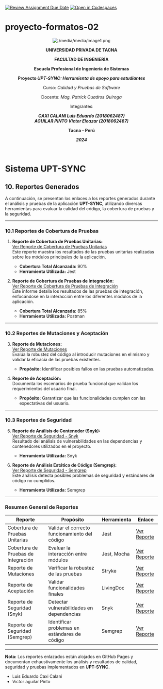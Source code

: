 [![Review Assignment Due Date](https://classroom.github.com/assets/deadline-readme-button-22041afd0340ce965d47ae6ef1cefeee28c7c493a6346c4f15d667ab976d596c.svg)](https://classroom.github.com/a/-i7BWR5S)
[![Open in Codespaces](https://classroom.github.com/assets/launch-codespace-2972f46106e565e64193e422d61a12cf1da4916b45550586e14ef0a7c637dd04.svg)](https://classroom.github.com/open-in-codespaces?assignment_repo_id=17275129)
# proyecto-formatos-02


<div align="center">

![./media/media/image1.png](./media/logo-upt.png)

**UNIVERSIDAD PRIVADA DE TACNA**  

**FACULTAD DE INGENIERÍA**  

**Escuela Profesional de Ingeniería de Sistemas**  

**Proyecto _UPT-SYNC: Herramienta de apoyo para estudiantes_**  

Curso: _Calidad y Pruebas de Software_  

Docente: _Mag. Patrick Cuadros Quiroga_  

Integrantes:  

***CAXI CALANI Luis Eduardo (2018062487)***  
***AGUILAR PINTO Victor Eleazar (2018062487)***  

**Tacna – Perú**  

***2024***  

</div>

<div style="page-break-after: always; visibility: hidden">\pagebreak</div>

# **Sistema UPT-SYNC**

## **10. Reportes Generados**

A continuación, se presentan los enlaces a los reportes generados durante el análisis y pruebas de la aplicación **UPT-SYNC**, utilizando diversas herramientas para evaluar la calidad del código, la cobertura de pruebas y la seguridad.

---

### **10.1 Reportes de Cobertura de Pruebas**

1. **Reporte de Cobertura de Pruebas Unitarias:**  
   [Ver Reporte de Cobertura de Pruebas Unitarias](https://upt-faing-epis.github.io/proyecto-si784-2024-ii-u2-caxi_aguilar_chata/unit-tests)  
   Este reporte muestra los resultados de las pruebas unitarias realizadas sobre los módulos principales de la aplicación.  
   - **Cobertura Total Alcanzada:** 90%  
   - **Herramienta Utilizada:** Jest  

2. **Reporte de Cobertura de Pruebas de Integración:**  
   [Ver Reporte de Cobertura de Pruebas de Integración](https://upt-faing-epis.github.io/proyecto-si784-2024-ii-u2-caxi_aguilar_chata/integration-tests)  
   Este informe detalla los resultados de las pruebas de integración, enfocándose en la interacción entre los diferentes módulos de la aplicación.  
   - **Cobertura Total Alcanzada:** 85%  
   - **Herramienta Utilizada:** Postman  

---

### **10.2 Reportes de Mutaciones y Aceptación**

3. **Reporte de Mutaciones:**  
   [Ver Reporte de Mutaciones](https://upt-faing-epis.github.io/proyecto-si784-2024-ii-u3-hernandez_contreras_paja/mutation-report.html)  
   Evalúa la robustez del código al introducir mutaciones en el mismo y validar la eficacia de las pruebas existentes.  
   - **Propósito:** Identificar posibles fallos en las pruebas automatizadas.

4. **Reporte de Aceptación:**  
   Documenta los escenarios de prueba funcional que validan los requerimientos del usuario final.  
   - **Propósito:** Garantizar que las funcionalidades cumplen con las expectativas del usuario.

---

### **10.3 Reportes de Seguridad**

5. **Reporte de Análisis de Contenedor (Snyk):**  
   [Ver Reporte de Seguridad - Snyk](https://upt-faing-epis.github.io/proyecto-si784-2024-ii-u3-hernandez_contreras_paja/container-test-result.html)  
   Resultado del análisis de vulnerabilidades en las dependencias y contenedores utilizados en el proyecto.  
   - **Herramienta Utilizada:** Snyk  

6. **Reporte de Análisis Estático de Código (Semgrep):**  
   [Ver Reporte de Seguridad - Semgrep](https://upt-faing-epis.github.io/proyecto-si784-2024-ii-u3-hernandez_contreras_paja/semgrep-report.html)  
   Este análisis detecta posibles problemas de seguridad y estándares de código no cumplidos.  
   - **Herramienta Utilizada:** Semgrep  

---

### **Resumen General de Reportes**

| **Reporte**                         | **Propósito**                                   | **Herramienta**      | **Enlace**                                                                 |
|-------------------------------------|-----------------------------------------------|----------------------|---------------------------------------------------------------------------|
| Cobertura de Pruebas Unitarias      | Validar el correcto funcionamiento del código  | Jest                | [Ver Reporte](https://upt-faing-epis.github.io/proyecto-si784-2024-ii-u2-caxi_aguilar_chata/unit-tests)  |
| Cobertura de Pruebas de Integración | Evaluar la interacción entre módulos           | Jest, Mocha            | [Ver Reporte](https://upt-faing-epis.github.io/proyecto-si784-2024-ii-u2-caxi_aguilar_chata/integration-tests) |
| Reporte de Mutaciones               | Verificar la robustez de las pruebas           | Stryke            | [Ver Reporte](https://upt-faing-epis.github.io/proyecto-si784-2024-ii-u3-hernandez_contreras_paja/mutation-report.html) |
| Reporte de Aceptación               | Validar funcionalidades finales                | LivingDoc           | [Ver Reporte](https://upt-faing-epis.github.io/proyecto-si784-2024-ii-u3-hernandez_contreras_paja/LivingDocReport.html) |
| Reporte de Seguridad (Snyk)         | Detectar vulnerabilidades en dependencias      | Snyk                | [Ver Reporte](https://upt-faing-epis.github.io/proyecto-si784-2024-ii-u3-hernandez_contreras_paja/container-test-result.html) |
| Reporte de Seguridad (Semgrep)      | Identificar problemas en estándares de código  | Semgrep             | [Ver Reporte](https://upt-faing-epis.github.io/proyecto-si784-2024-ii-u3-hernandez_contreras_paja/semgrep-report.html) |

---

**Nota:** Los reportes enlazados están alojados en GitHub Pages y documentan exhaustivamente los análisis y resultados de calidad, seguridad y pruebas implementados en **UPT-SYNC**.  



* Luis Eduardo Caxi Calani
* Victor aguilar Pinto

